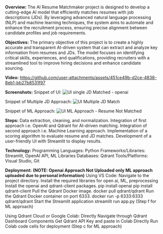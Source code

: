 **Overview:**
The AI Resume Matchmaker project is designed to develop a cutting-edge AI model that efficiently matches resumes with job descriptions (JDs). By leveraging advanced natural language processing (NLP) and machine learning techniques, the system aims to automate and enhance the recruitment process, ensuring precise alignment between candidate profiles and job requirements.

**Objectives:**
The primary objective of this project is to create a highly accurate and transparent AI-driven system that can extract and analyze key information from resumes and JDs. The model focuses on identifying critical skills, experiences, and qualifications, providing recruiters with a streamlined tool to improve hiring decisions and enhance candidate sourcing.

**Video:**
https://github.com/user-attachments/assets/451ce49b-d2ce-4838-8eb1-bb27b8531f97

**Screenshots:**
Snippet of UI:
![UI single JD Matched - openai](https://github.com/user-attachments/assets/97690b21-40e8-400a-a020-6554fdd2d137)

Snippet of Multiple JD Approach:
![UI Multiple JD Match](https://github.com/user-attachments/assets/ae248307-2855-4dd5-95f9-37c7dc830c84)

Snippet of ML Approach:
![UI ML Approach - Resume Not Matched](https://github.com/user-attachments/assets/5899fdfd-fd6e-4e4a-a666-0dce63ae1006)


**Steps:**
Data extraction, cleaning, and normalization.
Integration of first approach i.e. OpenAI and Qdrant for AI-driven matching.
Integration of second approach i.e. Machine Learning approach.
Implementation of a scoring algorithm to evaluate resume and JD matches.
Development of a user-friendly UI with Streamlit to display results.

**Technology:**
Programming Languages: Python
Frameworks/Libraries: Streamlit, OpenAI API, ML Libraries
Databases: Qdrant
Tools/Platforms: Visual Studio, Git

**Deployment:**
**(NOTE: Openai Approach Not Uploaded only ML approach uploaded due to personal information)**
Using VS Code:
Navigate to the project directory.
Install the required libraries for open ai, ML, preprocessing
Install the openai and qdrant-client packages. 
pip install openai
pip install qdrant-client
Pull the Qdrant Docker image.
docker pull qdrant/qdrant
Run the Qdrant Docker container on port 6333.
docker run -p 6333:6333 qdrant/qdrant
Start the Streamlit application
streamlit run app.py 	(Step f for ML approach)

Using Qdrant Cloud or Google Colab: 
Directly Navigate through Qdrant Dashboard Components 
Get Qdrant API Key and paste in Colab
Directly Run Colab code cells for deployment (Step c for ML approach)
